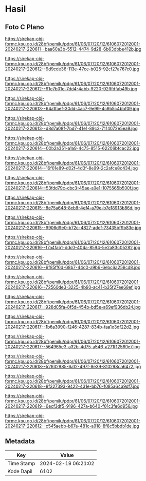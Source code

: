 # Hasil

## Foto C Plano

https://sirekap-obj-formc.kpu.go.id/28bf/pemilu/pdpr/61/06/07/20/12/6106072012001-20240217-220611--baa60a3b-5512-4474-9d28-6b63dbbe412b.jpg

https://sirekap-obj-formc.kpu.go.id/28bf/pemilu/pdpr/61/06/07/20/12/6106072012001-20240217-220612--9d9cde36-113e-47ce-b025-92cf27a767c0.jpg

https://sirekap-obj-formc.kpu.go.id/28bf/pemilu/pdpr/61/06/07/20/12/6106072012001-20240217-220612--91e7b01e-7dd4-4abb-9220-92fffdfab49b.jpg

https://sirekap-obj-formc.kpu.go.id/28bf/pemilu/pdpr/61/06/07/20/12/6106072012001-20240217-220613--64a1faef-30dd-4ac7-9e99-4c9b5c4bbf09.jpg

https://sirekap-obj-formc.kpu.go.id/28bf/pemilu/pdpr/61/06/07/20/12/6106072012001-20240217-220613--d8d7a08f-7bd7-41e1-89c3-7114072e5ea9.jpg

https://sirekap-obj-formc.kpu.go.id/28bf/pemilu/pdpr/61/06/07/20/12/6106072012001-20240217-220614--00b2a351-a1a9-4c75-8515-62206bfcac22.jpg

https://sirekap-obj-formc.kpu.go.id/28bf/pemilu/pdpr/61/06/07/20/12/6106072012001-20240217-220614--16f01e89-d02f-4d3f-8e99-2c2afce8c434.jpg

https://sirekap-obj-formc.kpu.go.id/28bf/pemilu/pdpr/61/06/07/20/12/6106072012001-20240217-220614--53fdd79c-cbc3-45ae-a0e1-1075565b500f.jpg

https://sirekap-obj-formc.kpu.go.id/28bf/pemilu/pdpr/61/06/07/20/12/6106072012001-20240217-220615--8e75a648-8cb8-4ef4-a79e-b7e18913b86d.jpg

https://sirekap-obj-formc.kpu.go.id/28bf/pemilu/pdpr/61/06/07/20/12/6106072012001-20240217-220615--9906d9e0-b72c-4827-adcf-73435bf9b83e.jpg

https://sirekap-obj-formc.kpu.go.id/28bf/pemilu/pdpr/61/06/07/20/12/6106072012001-20240217-220616--f7a4fab1-ddc0-404a-8594-5e2a83c05282.jpg

https://sirekap-obj-formc.kpu.go.id/28bf/pemilu/pdpr/61/06/07/20/12/6106072012001-20240217-220616--9f85ff6d-68b7-44c0-a9b6-6ebc6a259cd8.jpg

https://sirekap-obj-formc.kpu.go.id/28bf/pemilu/pdpr/61/06/07/20/12/6106072012001-20240217-220616--72560de3-3225-4b90-ac41-b35f27ee68ef.jpg

https://sirekap-obj-formc.kpu.go.id/28bf/pemilu/pdpr/61/06/07/20/12/6106072012001-20240217-220617--928d05fa-8f5d-454b-bd5e-a69ef936db24.jpg

https://sirekap-obj-formc.kpu.go.id/28bf/pemilu/pdpr/61/06/07/20/12/6106072012001-20240217-220617--1b6a3090-f246-4287-834b-faa1e3df22d2.jpg

https://sirekap-obj-formc.kpu.go.id/28bf/pemilu/pdpr/61/06/07/20/12/6106072012001-20240217-220617--564965e3-a32b-4d75-a546-a271f12560e7.jpg

https://sirekap-obj-formc.kpu.go.id/28bf/pemilu/pdpr/61/06/07/20/12/6106072012001-20240217-220618--52932885-6a12-497f-8e39-810298ca6472.jpg

https://sirekap-obj-formc.kpu.go.id/28bf/pemilu/pdpr/61/06/07/20/12/6106072012001-20240217-220618--8f327393-9422-431e-bb76-f085a64a9df7.jpg

https://sirekap-obj-formc.kpu.go.id/28bf/pemilu/pdpr/61/06/07/20/12/6106072012001-20240217-220619--6ecf3df5-9196-427a-b640-f01c3fe6d956.jpg

https://sirekap-obj-formc.kpu.go.id/28bf/pemilu/pdpr/61/06/07/20/12/6106072012001-20240217-220612--c545aebb-b67a-481c-a918-8f8c5bbdb1de.jpg


## Metadata

| Key        | Value               |
| ---------- | ------------------- |
| Time Stamp | 2024-02-19 06:21:02 |
| Kode Dapil | 6102                |



